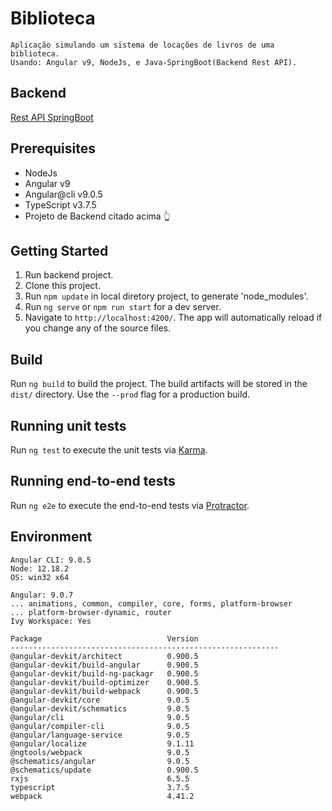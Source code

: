 # Biblioteca

    Aplicação simulando um sistema de locações de livros de uma biblioteca.
    Usando: Angular v9, NodeJs, e Java-SpringBoot(Backend Rest API).

## Backend
[Rest API SpringBoot](https://github.com/gildo-farias/API-Rest_SpringBoot)

## Prerequisites
- NodeJs
- Angular v9
- Angular@cli v9.0.5
- TypeScript v3.7.5
- Projeto de Backend citado acima :point_up_2:

## Getting Started
1. Run backend project.
2. Clone this project.
3. Run `npm update` in local diretory project, to generate 'node_modules'.
4. Run `ng serve` or `npm run start` for a dev server.
5. Navigate to `http://localhost:4200/`. The app will automatically reload if you change any of the source files.

## Build
Run `ng build` to build the project. The build artifacts will be stored in the `dist/` directory. Use the `--prod` flag for a production build.

## Running unit tests
Run `ng test` to execute the unit tests via [Karma](https://karma-runner.github.io).

## Running end-to-end tests
Run `ng e2e` to execute the end-to-end tests via [Protractor](http://www.protractortest.org/).

## Environment

    Angular CLI: 9.0.5
    Node: 12.18.2
    OS: win32 x64

    Angular: 9.0.7
    ... animations, common, compiler, core, forms, platform-browser
    ... platform-browser-dynamic, router
    Ivy Workspace: Yes

    Package                            Version
    ------------------------------------------------------------
    @angular-devkit/architect          0.900.5
    @angular-devkit/build-angular      0.900.5
    @angular-devkit/build-ng-packagr   0.900.5
    @angular-devkit/build-optimizer    0.900.5
    @angular-devkit/build-webpack      0.900.5
    @angular-devkit/core               9.0.5
    @angular-devkit/schematics         9.0.5
    @angular/cli                       9.0.5
    @angular/compiler-cli              9.0.5
    @angular/language-service          9.0.5
    @angular/localize                  9.1.11
    @ngtools/webpack                   9.0.5
    @schematics/angular                9.0.5
    @schematics/update                 0.900.5
    rxjs                               6.5.5
    typescript                         3.7.5
    webpack                            4.41.2
